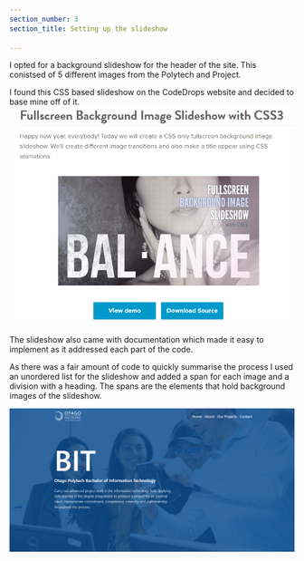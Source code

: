 ```yaml
---
section_number: 3
section_title: Setting up the slideshow

---
```


I opted for a background slideshow for the header of the site. This conistsed of 5 different images from the Polytech and Project.

I found this CSS based slideshow on the CodeDrops website and decided to base mine off of it.
![Site Animation](slideshow.PNG)

The slideshow also came with documentation which made it easy to implement as it addressed each part of the code.

As there was a fair amount of code to quickly summarise the process I used an unordered list for the slideshow and added a span for each image and a division with a heading. The spans are the elements that hold background images of the slideshow.

<script src="https://snipsave.com/embed/3fWc42P0Ic38nITkJw.js"></script>

![Site Animation](theanimation.PNG)
